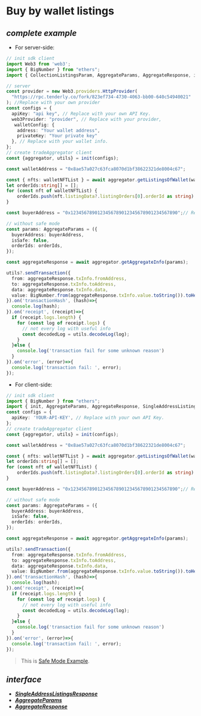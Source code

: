 # Buy by wallet listings
## ***complete example***
- For server-side:
```ts
// init sdk client
import Web3 from 'web3';
import { BigNumber } from "ethers";
import { CollectionListingsParam, AggregateParams, AggregateResponse, init } from "@nftgo/gotrading";

// server
const provider = new Web3.providers.HttpProvider(
  "https://rpc.tenderly.co/fork/823ef734-4730-4063-bb00-640c54940021"
); //Replace with your own provider
const configs = {
  apiKey: "api key", // Replace with your own API Key.
  web3Provider: "provider", // Replace with your provider,
   walletConfig: {
    address: "Your wallet address",
    privateKey: "Your private key"
  }, // Replace with your wallet info.
};
// create tradeAggregator client
const {aggregator, utils} = init(configs);

const walletAddress = "0x8ae57a027c63fca8070d1bf38622321de8004c67";

const { nfts: walletNFTList } = await aggregator.getListingsOfWallet(walletAddress);
let orderIds:string[] = [];
for (const nft of walletNFTList) {
    orderIds.push(nft.listingData?.listingOrders[0].orderId as string)
}

const buyerAddress = "0x1234567890123456789012345678901234567890";// Replace with buyer address.

// without safe mode
const params: AggregateParams = ({
  buyerAddress: buyerAddress,
  isSafe: false,
  orderIds: orderIds,
});

const aggregateResponse = await aggregator.getAggregateInfo(params);

utils?.sendTransaction({
  from: aggregateResponse.txInfo.fromAddress,
  to: aggregateResponse.txInfo.toAddress,
  data: aggregateResponse.txInfo.data,
  value: BigNumber.from(aggregateResponse.txInfo.value.toString()).toHexString()
}).on('transactionHash', (hash)=>{
  console.log(hash);
}).on('receipt', (receipt)=>{
  if (receipt.logs.length) {
    for (const log of receipt.logs) {
      // not every log with useful info
      const decodedLog = utils.decodeLog(log);
    }
  }else {
    console.log('transaction fail for some unknown reason')
  }
}).on('error', (error)=>{
  console.log('transaction fail: ', error);
});
```
- For client-side:

```ts
// init sdk client
import { BigNumber } from "ethers";
import { init, AggregateParams, AggregateResponse, SingleAddressListingsResponse } from '@nftgo/gotrading';
const configs = {
  apiKey: 'YOUR-API-KEY', // Replace with your own API Key.
};
// create tradeAggregator client
const {aggregator, utils} = init(configs);

const walletAddress = "0x8ae57a027c63fca8070d1bf38622321de8004c67";

const { nfts: walletNFTList } = await aggregator.getListingsOfWallet(walletAddress);
let orderIds:string[] = [];
for (const nft of walletNFTList) {
    orderIds.push(nft.listingData?.listingOrders[0].orderId as string)
}

const buyerAddress = "0x1234567890123456789012345678901234567890";// Replace with buyer address.

// without safe mode
const params: AggregateParams = ({
  buyerAddress: buyerAddress,
  isSafe: false,
  orderIds: orderIds,
});

const aggregateResponse = await aggregator.getAggregateInfo(params);

utils?.sendTransaction({
  from: aggregateResponse.txInfo.fromAddress,
  to: aggregateResponse.txInfo.toAddress,
  data: aggregateResponse.txInfo.data,
  value: BigNumber.from(aggregateResponse.txInfo.value.toString()).toHexString()
}).on('transactionHash', (hash)=>{
  console.log(hash);
}).on('receipt', (receipt)=>{
  if (receipt.logs.length) {
    for (const log of receipt.logs) {
      // not every log with useful info
      const decodedLog = utils.decodeLog(log);
    }
  }else {
    console.log('transaction fail for some unknown reason')
  }
}).on('error', (error)=>{
  console.log('transaction fail: ', error);
});
```
>
> This is [Safe Mode Example](https://github.com/NFTGo/GoTrading-js/blob/feat/draft/docs/interfaces/BuyByCollectionListings.md).

## ***interface***
  - [***SingleAddressListingsResponse***](https://github.com/NFTGo/GoTrading-js/blob/feat/draft/docs/interfaces/SingleAddressListingsResponse.md)
  - [***AggregateParams***](https://github.com/NFTGo/GoTrading-js/blob/feat/draft/docs/interfaces/TradeAggregatorParams.md)
  - [***AggregateResponse***](https://github.com/NFTGo/GoTrading-js/blob/feat/draft/docs/interfaces/TradeAggregatorResponse.md)
